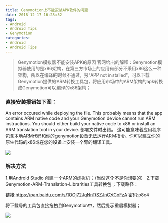 ```yaml
---
title: Genymotion上不能安装APK软件的问题
date: 2018-12-17 16:28:52
tags:
- Android 
- Android Tips
- Genymotion
categories:
- Android
- Android Tips
---
```


> Genymotion模拟器不能安装APK的原因
> 官网给出的解释：Genymotion模拟器使用的是x86架构，在第三方市场上的应用有部分不采用x86这么一种架构，所以在编译的时候不通过，报“APP not installed”，可以下载Genymotion提供的ARM转换工具包，将应用市场中的ARM架构的apk转换成Genymotion可以编译的x86架构；

### 直接安装报错如下图：

An error occured while deploying the file.
This probably means that the app contains ARM native code and your Genymotion device cannot run ARM instructions. You should either build your native code to x86 or install an ARM translation tool in your device.
部署文件时出错。
这可能意味着应用程序包含本地ARM代码和你的genymotion设备无法运行ARM指令。你可以建立你的原生代码的x86或在您的设备上安装一个臂的翻译工具。

<!--more-->

![](https://ws4.sinaimg.cn/large/006tNbRwgy1fy9tpcgr68j30s00fu0uv.jpg)

### 解决方法
1.用Android Studio 创建一个ARM的虚拟机；（当然这个不是你想要的）
2.下载Genymotion-ARM-Translation-Librarities工具转换包；下载路径：

链接:https://pan.baidu.com/s/1OOj72JqNnTtSZJnCXCoFzA  密码:p8c4

将下载号的工具包直接拖拽到Genymotion中，然后提示重启模拟器；


![](https://ws1.sinaimg.cn/large/006tNbRwgy1fy9tp61icbj30nc08ct9j.jpg)